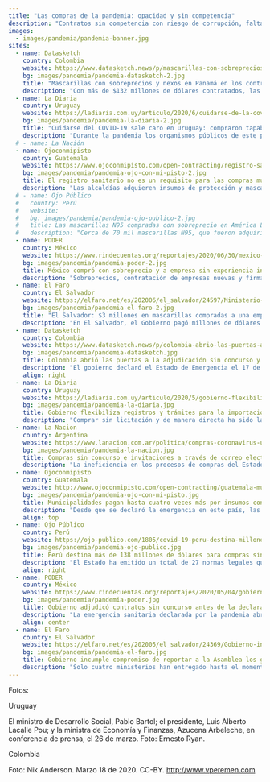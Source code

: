```yaml
---
title: "Las compras de la pandemia: opacidad y sin competencia"
description: "Contratos sin competencia con riesgo de corrupción, falta de transparencia, sobrecostos en las compras públicas y la flexibilización de los estándares de calidad en las importaciones son los principales hallazgos del análisis de cerca de 100 normas legales como parte de una investigación regional realizada por la Red de Periodistas de América Latina para la Transparencia y la Anticorrupción, conformada por OjoPúblico de Perú, la diaria de Uruguay, El Faro de El Salvador, Datasketch de Colombia, La Nación de Argentina, PODER de México y Ojoconmipisto de Guatemala."
images:
  - images/pandemia/pandemia-banner.jpg
sites:
  - name: Datasketch
    country: Colombia
    website: https://www.datasketch.news/p/mascarillas-con-sobreprecios-y-nexos-en-panama-en-los-contratos-por-covid-19
    bg: images/pandemia/pandemia-datasketch-2.jpg
    title: "Mascarillas con sobreprecios y nexos en Panamá en los contratos por COVID-19"
    description: "Con más de $132 millones de dólares contratados, las empresas que se están llevando la mayor tajada en suministros para enfrentar la emergencia sanitaria por COVID-19 en Colombia tienen conexiones en Panamá y están vendiendo mascarillas N95 por hasta el doble del precio."
  - name: La Diaria
    country: Uruguay
    website: https://ladiaria.com.uy/articulo/2020/6/cuidarse-de-la-covid-19-sale-caro-el-estado-compra-tapabocas-al-triple-de-su-costo-de-importacion/
    bg: images/pandemia/pandemia-la-diaria-2.jpg
    title: "Cuidarse del COVID-19 sale caro en Uruguay: compraron tapabocas al triple de su costo de importación"
    description: "Durante la pandemia los organismos públicos de este país adquirieron mascarillas descartables a un precio 18 veces mayor que en 2019. En esta investigación de la diaria liderada por la Red de Periodistas de América Latina para la Transparencia y la Anticorrupción (PALTA), se constata que Uruguay paga por las mascarillas descartables un precio cuatro veces mayor a su costo de importación."
  # - name: La Nación
  - name: Ojoconmipisto
    country: Guatemala
    website: https://www.ojoconmipisto.com/open-contracting/registro-sanitario-no-es-requisito-para-las-compras-de-covid19/
    bg: images/pandemia/pandemia-ojo-con-mi-pisto-2.jpg
    title: El registro sanitario no es un requisito para las compras municipales de COVID-19
    description: "Las alcaldías adquieren insumos de protección y mascarillas a proveedores que suelen venderles materiales de construcción sin exigirles un aval sanitario. El Ministerio de Salud advierte que deben pedirlo para garantizar la calidad del producto."
  # - name: Ojo Público
  #   country: Perú
  #   website:
  #   bg: images/pandemia/pandemia-ojo-publico-2.jpg
  #   title: Las mascarillas N95 compradas con sobreprecio en América Latina
  #   description: "Cerca de 70 mil mascarillas N95, que fueron adquiridas por Argentina, Colombia, México, Perú y Uruguay costaron hasta dos veces más que el valor unitario promedio de estos respiradores en la región. El sobreprecio de trece de estas adquisiciones representó un gasto adicional de más de US$250 mil por parte de las autoridades de estos países."
  - name: PODER
    country: México
    website: https://www.rindecuentas.org/reportajes/2020/06/30/mexico-compro-insumos-para-la-covid-19-con-sobreprecios-y-a-empresa-sin-experiencia/
    bg: images/pandemia/pandemia-poder-2.jpg
    title: México compró con sobreprecio y a empresa sin experiencia insumos contra la COVID-19
    description: "Sobreprecios, contratación de empresas nuevas y firmas no relacionadas al sector salud, manchan el proceso de contratación de algunos de los insumos comprados por el gobierno federal de México y el de la Ciudad de México. Cubrebocas, mascarillas N95 y KN95 y ventiladores registran estas irregularidades."
  - name: El Faro
    country: El Salvador
    website: https://elfaro.net/es/202006/el_salvador/24597/Ministerio-de-Salud-compr%C3%B3-$3-millones-en-mascarillas-a-un-vendedor-de-porcelana-y-cer%C3%A1mica.htm
    bg: images/pandemia/pandemia-el-faro-2.jpg
    title: "El Salvador: $3 millones en mascarillas compradas a una empresa que vende porcelana y cerámica"
    description: "En El Salvador, el Gobierno pagó millones de dólares para adquirir mascarillas KN95 y mascarillas quirúrgicas con sospecha de sobreprecio a proveedores sin experiencia en la venta de insumos médicos. Entre estos destacan una empresa de cerámicas radicada en Miami y una empresa dedicada a la informática fundada por un diputado de la República aliado del gobierno Bukele."
  - name: Datasketch
    country: Colombia
    website: https://www.datasketch.news/p/colombia-abrio-las-puertas-a-la-adjudicacion-sin-concurso-y-a-la-modificacion-de-contratos
    bg: images/pandemia/pandemia-datasketch.jpg
    title: Colombia abrió las puertas a la adjudicación sin concurso y a la modificación de contratos
    description: "El gobierno declaró el Estado de Emergencia el 17 de marzo de 2020 y autorizó el procedimiento de contratación directa para las compras de bienes y servicios de emergencia de COVID-19. Al mismo tiempo ha autorizado la posibilidad de realizar adendas y modificar los contratos."
    align: right
  - name: La Diaria
    country: Uruguay
    website: https://ladiaria.com.uy/articulo/2020/5/gobierno-flexibiliza-registros-y-tramites-para-la-importacion-de-insumos-y-equipos-medicos/
    bg: images/pandemia/pandemia-la-diaria.jpg
    title: Gobierno flexibiliza registros y trámites para la importación de insumos y equipos médicos
    description: "Comprar sin licitación y de manera directa ha sido la respuesta del gobierno de este país para enfrentar la pandemia de la COVID-19. La ley vigente les permite contratar sin concurso en situaciones de emergencia, pero la duración de los trámites de ingreso al país y el registro de productos suponía un escollo que ahora han resuelto aprobando normas desde el Poder Ejecutivo."
  - name: La Nacion
    country: Argentina
    website: https://www.lanacion.com.ar/politica/compras-coronavirus-un-sistema-peligroso-deficiente-nid2360123
    bg: images/pandemia/pandemia-la-nacion.jpg
    title: Compras sin concurso e invitaciones a través de correo electrónico
    description: "La ineficiencia en los procesos de compras del Estado se agudiza en tiempos de crisis. Como otros países de la región, Argentina declaró la emergencia nacional e incorporó contrataciones directas para los bienes y servicios de la Pandemia. Pero además, implementó invitaciones directas a empresas y proveedores a través de mensajes electrónicos."
  - name: Ojoconmipisto
    country: Guatemala
    website: http://www.ojoconmipisto.com/open-contracting/guatemala-municipalidades-pagan-hasta-cuatro-veces-mas-por-insumos-contra-la-pandemia/
    bg: images/pandemia/pandemia-ojo-con-mi-pisto.jpg
    title: Municipalidades pagan hasta cuatro veces más por insumos contra la pandemia
    description: "Desde que se declaró la emergencia en este país, las autoridades locales han priorizado sus compras en insumos médicos y  productos de la canasta básica de alimentos. Sin embargo, en algunos productos como las mascarillas han pagado muy por encima de su precio en situaciones normales. La Contraloría General de Cuentas audita a seis alcaldías por los altos precios a los que se adquirieron."
    align: top
  - name: Ojo Público
    country: Perú
    website: https://ojo-publico.com/1805/covid-19-peru-destina-millones-para-compras-sin-competencia
    bg: images/pandemia/pandemia-ojo-publico.jpg
    title: Perú destina más de 138 millones de dólares para compras sin competencia para COVID-19
    description: "El Estado ha emitido un total de 27 normas legales que regulan las contrataciones públicas durante la emergencia por la pandemia. Sin embargo, la norma señala que la mayoría de estas adquisiciones podrán realizarse a través de contrataciones directas, modalidad que implica riesgos de corrupción, advierten expertos. El análisis realizado por OjoPúblico determina que hasta el momento se han realizado compras directas por US$75 millones."
    align: right
  - name: PODER
    country: México
    website: https://www.rindecuentas.org/reportajes/2020/05/04/gobierno-adjudico-contratos-sin-concurso-antes-de-la-emergencia-por-covid-19/
    bg: images/pandemia/pandemia-poder.jpg
    title: Gobierno adjudicó contratos sin concurso antes de la declaratoria de emergencia por COVID-19 
    description: "La emergencia sanitaria declarada por la pandemia abrió las puertas a la opacidad en las contrataciones públicas para hacer frente al coronavirus. El resultado: se realizaron adjudicaciones directas incluso antes de la emergencia y se suspendieron los plazos para entregar las solicitudes de acceso a la información."
    align: center
  - name: El Faro
    country: El Salvador
    website: https://elfaro.net/es/202005/el_salvador/24369/Gobierno-incumple-compromiso-de-reportar-a-la-Asamblea-los-gastos-de-emergencia.htm
    bg: images/pandemia/pandemia-el-faro.jpg
    title: Gobierno incumple compromiso de reportar a la Asamblea los gastos de emergencia
    description: "Solo cuatro ministerios han entregado hasta el momento a la Asamblea algún informe de sus gastos de emergencia por la COVID-19. El decreto 606 obliga a que todas las dependencias del Ejecutivo envíen al Legislativo “un informe detallado y completo de cada liquidación” en plazos de 30 días. Ese mandato no se cumple. Además, esos informes dicen que el Gobierno ha invertido en dos meses al menos 179 millones de dólares en bienes y servicios relacionados con la pandemia, pero solo explican con algún detalle el destino de un 20 % de esa cantidad."
---
```




Fotos:

Uruguay

El ministro de Desarrollo Social, Pablo Bartol; el presidente, Luis Alberto Lacalle Pou; y la ministra de Economía y Finanzas, Azucena Arbeleche, en conferencia de prensa, el 26 de marzo. Foto: Ernesto Ryan.

Colombia

Foto: Nik Anderson. Marzo 18 de 2020. CC-BY. http://www.vperemen.com

